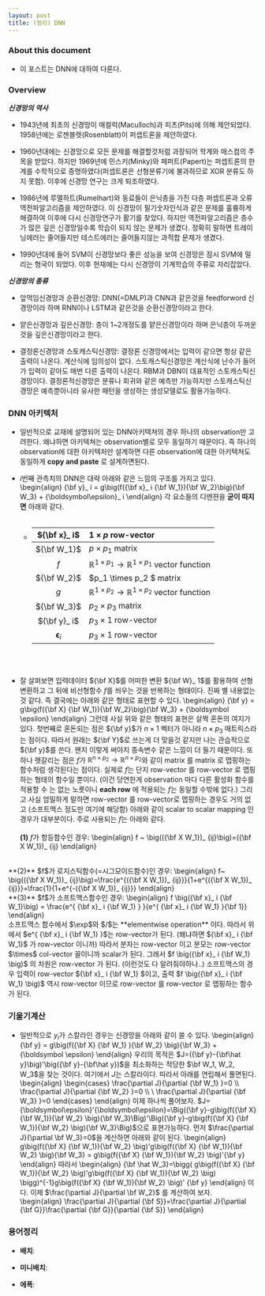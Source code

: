```yaml
---
layout: post 
title: (정리) DNN 
---
```


### About this document
- 이 포스트는 DNN에 대하여 다룬다.

### Overview
***신경망의 역사***
- 1943년에 최초의 신경망이 매컬럭(Maculloch)과 피츠(Pits)에 의해 제안되었다. 1958년에는 로젠블렛(Rosenblatt)이 퍼셉트론을 제안하였다. 

- 1960년대에는 신경망으로 모든 문제를 해결할것처럼 과장되어 학계와 매스컴의 주목을 받았다. 하지만 1969년에 민스키(Minky)와 페퍼트(Papert)는 퍼셉트론의 한계를 수학적으로 증명하였다(퍼셉트론은 선형분류기에 불과하므로 XOR 분류도 하지 못함). 이후에 신경망 연구는 크게 퇴조하였다. 

- 1986년에 루멜하트(Rumelhart)와 동료들이 은닉층을 가진 다층 퍼셉트론과 오류 역전파알고리즘을 제안하였다. 이 신경망이 필기숫자인식과 같은 문제를 훌륭하게 해결하여 이후에 다시 신경망연구가 활기를 찾았다. 하지만 역전파알고리즘은 층수가 많은 깊은 신경망일수록 학습이 되지 않는 문제가 생겼다. 정확히 말하면 트레이닝에러는 줄어들지만 테스트에러는 줄어들지않는 과적합 문제가 생겼다. 

- 1990년대에 들어 SVM이 신경망보다 좋은 성능을 보여 신경망은 잠시 SVM에 밀리는 형국이 되었다. 이후 현재에는 다시 신경망이 기계학습의 주류로 자리잡았다. 

***신경망의 종류***
- 앞먹임신경망과 순환신경망: DNN(=DMLP)과 CNN과 같은것을 feedforword 신경망이라 하며 RNN이나 LSTM과 같은것을 순환신경망이라고 한다. 

- 얕은신경망과 깊은신경망: 층이 1~2개정도를 얕은신경망이라 하며 은닉층이 두꺼운 것을 깊은신경망이라고 한다. 

- 결정론신경망과 스토캐스틱신경망: 결정론 신경망에서는 입력이 같으면 항상 같은 출력이 나온다. 계산식에 임의성이 없다. 스토캐스틱신경망은 계산식에 난수가 들어가 입력이 같아도 매번 다른 출력이 나온다. RBM과 DBN이 대표적인 스토캐스틱신경망이다. 결정론적신경망은 분류나 회귀와 같은 예측만 가능하지만 스토캐스틱신경망은 예측뿐아니라 유사한 패턴을 생성하는 생성모델로도 활용가능하다. 

### DNN 아키텍처 

- 일반적으로 교재에 설명되어 있는 DNN아키텍쳐의 경우 하나의 observation만 고려한다. 왜냐하면 아키텍쳐는 observation별로 모두 동일하기 때문이다. 즉 하나의 observation에 대한 아키텍처만 설계하면 다른 observation에 대한 아키텍쳐도 동일하게 **copy and paste** 로 설계하면된다. 

- $i$번째 관측치의 DNN은 대략 아래와 같은 느낌의 구조를 가지고 있다. 
\begin{align}
{\bf y}_ i = g\big(f({\bf x}_ i {\bf W_1}){\bf W_2}\big){\bf W_3} + {\boldsymbol\epsilon}_ i
\end{align} 
각 요소들의 디멘젼을 **굳이 따지면** 아래와 같다.<br/><br/>
  - |${\bf x}_ i$ | $1\times p$ row-vector
    :------------:|:----------------------
    ${\bf W_1}$ | $p\times p_1$ matrix
    $f$ | $\mathbb{R}^{1 \times p_1} \rightarrow \mathbb{R}^{1 \times p_1}$ vector function
    ${\bf W_2}$ | $p_1 \times p_2 $ matrix
    $g$ | $\mathbb{R}^{1 \times p_2} \rightarrow \mathbb{R}^{1 \times p_2}$ vector function
    ${\bf W_3}$ | $p_2\times p_3$ matrix
    ${\bf y}_ i$ | $p_3 \times 1$ row-vector
    ${\boldsymbol\epsilon}_ i$ | $p_3 \times 1$ row-vector 

<br/><br/>

- 잘 살펴보면 입력데이터 ${\bf X}$를 어떠한 변환 ${\bf W}_ 1$를 활용하여 선형변환하고 그 뒤에 비선형함수 $f$를 씌우는 것을 반복하는 형태이다. 진짜 별 내용없는것 같다. 즉 결국에는 아래와 같은 형태로 표현할 수 있다. 
\begin{align}
{\bf y} = g\big(f({\bf X} {\bf W_1}){\bf W_2}\big){\bf W_3} + {\boldsymbol \epsilon}
\end{align} 
그런데 사실 위와 같은 형태의 표현은 살짝 혼돈의 여지가 있다. 첫번째로 혼돈되는 점은 ${\bf y}$가 $n\times 1$ 벡터가 아니라 $n\times p_3$ 매트릭스라는 점이다. 따라서 원래는 ${\bf Y}$로 쓰는게 더 맞을것 같지만 나는 관습적으로 ${\bf y}$를 쓴다. 왠지 이렇게 써야지 종속변수 같은 느낌이 더 들기 때문이다. 또 하나 헷갈리는 점은 $f$가 $\mathbb{R}^{n\times p_2} \rightarrow \mathbb{R}^{n \times p_2}$와 같이 matrix 를 matrix 로 맵핑하는 함수처럼 생각된다는 점이다. 실제로 $f$는 단지 row-vector 를 row-vector 로 맵핑하는 형태의 함수일 뿐이다. (이건 당연한게 observation 마다 다른 활성화 함수를 적용할 수 는 없는 노릇이니 **each row** 에 적용되는 $f$는 동일할 수밖에 없다.) 그리고 사실 엄밀하게 말하면 row-vector 를 row-vector로 맵핑하는 경우도 거의 없고 (소프트맥스 정도만 여기에 해당함) 아래와 같이 scalar to scalar mapping 인 경우가 대부분이다. 주로 사용되는 $f$는 아래와 같다. <br/><br/>
**(1)** $f$가 항등함수인 경우: 
\begin{align}
f ~ \big(({\bf X W_1})_ {ij}\big)=({\bf X W_1})_ {ij}
\end{align}
<br/>
**(2)** $f$가 로지스틱함수(=시그모이드함수)인 경우:
\begin{align}
f~ \big(({\bf X W_1})_ {ij}\big)=\frac{e^{({\bf X W_1})_ {ij}}}{1+e^{({\bf X W_1})_ {ij}}}=\frac{1}{1+e^{-({\bf X W_1})_ {ij}}}
\end{align}
<br/>
**(3)** $f$가 소프트맥스함수인 경우:
\begin{align}
f \big({\bf x}_ i {\bf W_1}\big) = \frac{e^{ {\bf x}_ i {\bf W_1} } }{e^{ {\bf x}_ i {\bf W_1} }{\bf 1}}
\end{align}
<br/>
소프트맥스 함수에서 $\exp$와 $/$는 **elementwise operation** 이다. 따라서 위에서 $e^{ {\bf x}_ i {\bf W_1} }$는 row-vector가 된다. (왜냐하면 ${\bf x}_ i {\bf W_1}$ 가 row-vector 이니까) 따라서 분자는 row-vector 이고 분모는 row-vector $\times$ col-vector 꼴이니까 scalar가 된다. 그래서 $f \big({\bf x}_ i {\bf W_1} \big)$ 의 차원은 row-vector 가 된다. (이런것도 다 알려줘야하나..) 소프트맥스의 경우 입력이 row-vector ${\bf x}_ i {\bf W_1} $이고, 출력 $f \big({\bf x}_ i {\bf W_1} \big)$ 역시 row-vector 이므로 row-vector 를 row-vector 로 맵핑하는 함수가 된다. 

### 기울기계산 

- 일반적으로 $y_i$가 스칼라인 경우는 신경망을 아래와 같이 쓸 수 있다. 
\begin{align}
{\bf y} = g\big(f({\bf X} {\bf W_1} ){\bf W_2} \big){\bf W_3} + {\boldsymbol \epsilon}
\end{align} 
우리의 목적은 $J=({\bf y}-{\bf\hat y}\big)'\big({\bf y}-{\bf\hat y})$을 최소화하는 적당한 $\bf W_1, W_2, W_3$을 찾는 것이다. 여기에서 $J$는 스칼라이다. 따라서 아래를 연립해서 풀면된다. 
\begin{align}
\begin{cases}
\frac{\partial J}{\partial {\bf W_1} }=0 \\\\ 
\frac{\partial J}{\partial {\bf W_2} }=0 \\\\ \\
\frac{\partial J}{\partial {\bf W_3} }=0
\end{cases}
\end{align}
이제 하나씩 풀어보자. 
$J={\boldsymbol\epsilon}'{\boldsymbol\epsilon}=\Big({\bf y}-g\big(f({\bf X} {\bf W_1}){\bf W_2} \big){\bf W_3}\Big)'\Big({\bf y}-g\big(f({\bf X} {\bf W_1}){\bf W_2} \big){\bf W_3}\Big)$으로 표현가능하다. 먼저 $\frac{\partial J}{\partial \bf W_3}=0$을 계산하면 아래와 같이 된다. 
\begin{align}
g\big(f({\bf X} {\bf W_1}){\bf W_2} \big)'g\big(f({\bf X} {\bf W_1}){\bf W_2} \big){\bf W_3} = g\big(f({\bf X} {\bf W_1}){\bf W_2} \big)'{\bf y} 
\end{align}
따라서 
\begin{align}
{\bf \hat W_3}=\bigg( g\big(f({\bf X} {\bf W_1}){\bf W_2} \big)'g\big(f({\bf X} {\bf W_1}){\bf W_2} \big) \bigg)^{-1}g\big(f({\bf X} {\bf W_1}){\bf W_2} \big)' {\bf y}
\end{align}
이다. 이제 $\frac{\partial J}{\partial \bf W_2}$ 를 계산하여 보자.  
\begin{align}
\frac{\partial J}{\partial {\bf S}}=\frac{\partial J}{\partial {\bf G}}\frac{\partial {\bf G}}{\partial {\bf S}}
\end{align}

### 용어정리

- **배치**: 

- **미니배치**: 

- **에폭**: 
